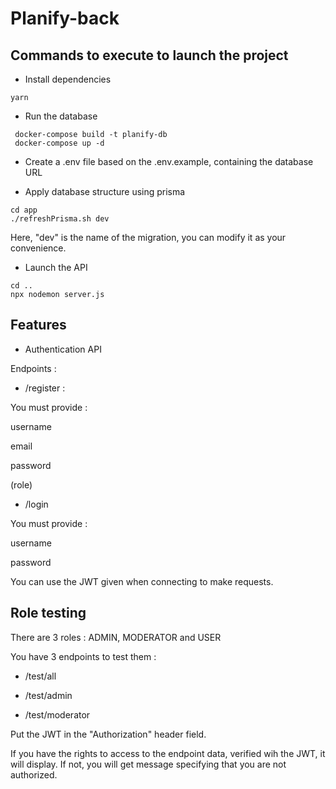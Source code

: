 # Planify-back

## Commands to execute to launch the project

- Install dependencies

```
yarn
```

- Run the database

```
 docker-compose build -t planify-db
 docker-compose up -d
```

- Create a .env file based on the .env.example, containing the database URL

- Apply database structure using prisma

```
cd app
./refreshPrisma.sh dev
```

Here, "dev" is the name of the migration, you can modify it as your convenience.

- Launch the API

```
cd ..
npx nodemon server.js
```

## Features

- Authentication API

Endpoints :

- /register :

You must provide :

username

email

password

(role)

- /login

You must provide :

username

password

You can use the JWT given when connecting to make requests.

## Role testing

There are 3 roles : ADMIN, MODERATOR and USER

You have 3 endpoints to test them :

- /test/all

- /test/admin

- /test/moderator

Put the JWT in the "Authorization" header field.

If you have the rights to access to the endpoint data, verified wih the JWT, it will display. If not, you will get message specifying that you are not authorized.